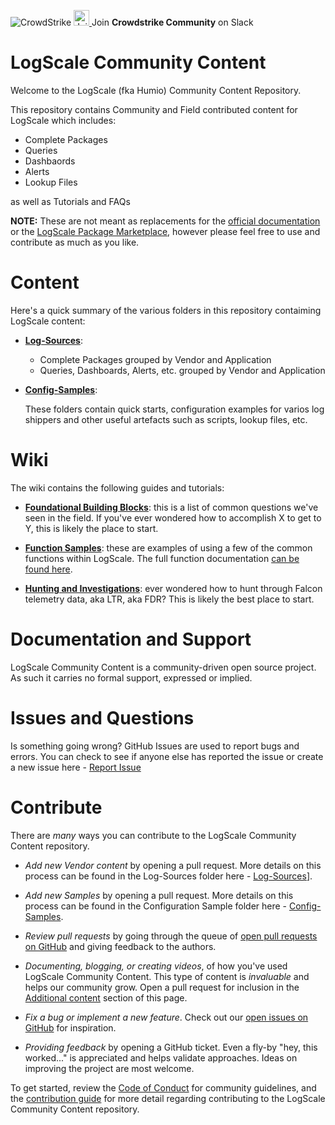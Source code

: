 ![CrowdStrike](https://www.crowdstrike.com/wp-content/uploads/2022/09/CS_Logo_2022_In-Line_All-Red_RGB.png)
<a href="https://community.humio.com/">
   <img src="https://community.humio.com/assets/slack.svg" alt="Join Crowdstrike Community on Slack" width="25"/>
</a> Join **Crowdstrike Community** on Slack<br/>

# LogScale Community Content

Welcome to the LogScale (fka Humio) Community Content Repository. 

This repository contains Community and Field contributed content for LogScale which includes:
 - Complete Packages
 - Queries
 - Dashbaords
 - Alerts
 - Lookup Files
 
 as well as Tutorials and FAQs
 
**NOTE:** These are not meant as replacements for the [official documentation](https://library.humio.com) or the [LogScale Package Marketplace](https://library.humio.com/humio-server/packages-marketplace.html), however please feel free to use and contribute as much as you like.

# Content

Here's a quick summary of the various folders in this repository contaiming LogScale content:

- **[Log-Sources](Log-Sources)**: 
   - Complete Packages grouped by Vendor and Application 
   - Queries, Dashboards, Alerts, etc. grouped by Vendor and Application 

- **[Config-Samples](Config-Samples)**: 

   These folders contain quick starts, configuration examples for varios log shippers and other useful artefacts such as scripts, lookup files, etc. 

# Wiki

The wiki contains the following guides and tutorials:

- **[Foundational Building Blocks](https://github.com/CrowdStrike/logscale-community-content/wiki/Foundational-Building-Blocks)**: this is a list of common questions we've seen in the field. If you've ever wondered how to accomplish X to get to Y, this is likely the place to start. 
 
- **[Function Samples](https://github.com/CrowdStrike/logscale-community-content/wiki/Function-Samples)**: these are examples of using a few of the common functions within LogScale. The full function documentation [can be found here](https://library.humio.com/falcon-logscale/functions.html). 

- **[Hunting and Investigations](https://github.com/CrowdStrike/logscale-community-content/wiki/Hunting-and-Investigations)**: ever wondered how to hunt through Falcon telemetry data, aka LTR, aka FDR? This is likely the best place to start. 

# Documentation and Support
LogScale Community Content is a community-driven open source project. As such it carries no formal support, expressed or implied.

# Issues and Questions

Is something going wrong? GitHub Issues are used to report bugs and errors. You can check to see if anyone else has reported the issue or create a new issue here - [Report Issue](https://github.com/CrowdStrike/logscale-community-content/issues/)

# Contribute

There are *many* ways you can contribute to the LogScale Community Content repository.

- _Add new Vendor content_ by opening a pull request. More details on this process can be found in the Log-Sources folder here - [Log-Sources](Log-Sources)].

- _Add new Samples_ by opening a pull request. More details on this process can be found in the Configuration Sample folder here - [Config-Samples](Config-Samples).

- _Review pull requests_ by going through the queue of [open pull requests on GitHub](https://github.com/CrowdStrike/logscale-community-content/pulls) and giving feedback to the authors.

- _Documenting, blogging, or creating videos_, of how you've used LogScale Community Content. This type of content is *invaluable* and helps our community grow. Open a pull request for inclusion in the [Additional content](https://github.com/CrowdStrike/falconpy#additional-content) section of this page.

- _Fix a bug or implement a new feature_. Check out our [open issues on GitHub](https://github.com/CrowdStrike/logscale-community-content/issues) for inspiration.

- _Providing feedback_ by opening a GitHub ticket. Even a fly-by "hey, this worked..." is appreciated and helps validate approaches. Ideas on improving the project are most welcome.

To get started, review the [Code of Conduct](https://github.com/CrowdStrike/logscale-community-content/blob/main/CODE_OF_CONDUCT.md) for community guidelines, and the [contribution guide](https://github.com/CrowdStrike/logscale-community-content/blob/main/CONTRIBUTING.md) for more detail regarding contributing to the LogScale Community Content repository.
